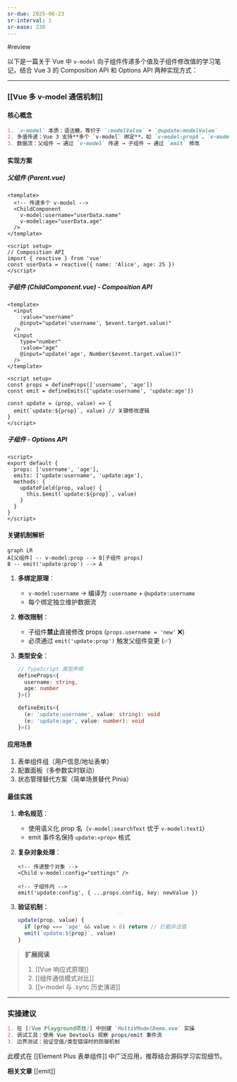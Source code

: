 ```yaml
---
sr-due: 2025-06-23
sr-interval: 1
sr-ease: 230
---
```


#review 

以下是一篇关于 Vue 中 `v-model` 向子组件传递多个值及子组件修改值的学习笔记，结合 Vue 3 的 Composition API 和 Options API 两种实现方式：

---
### [[Vue 多 v-model 通信机制]]
#### **核心概念**
```markdown
1. `v-model` 本质：语法糖，等价于 `:modelValue` + `@update:modelValue`
2. 多值传递：Vue 3 支持**多个 `v-model` 绑定**，如 `v-model:propA`、`v-model:propB`
3. 数据流：父组件 → 通过 `v-model` 传递 → 子组件 → 通过 `emit` 修改
```

#### **实现方案**
##### 父组件 (Parent.vue)
```vue
<template>
  <!-- 传递多个 v-model -->
  <ChildComponent 
    v-model:username="userData.name"
    v-model:age="userData.age"
  />
</template>

<script setup>
// Composition API
import { reactive } from 'vue'
const userData = reactive({ name: 'Alice', age: 25 })
</script>
```

##### 子组件 (ChildComponent.vue) - Composition API
```vue
<template>
  <input 
    :value="username" 
    @input="update('username', $event.target.value)"
  />
  <input 
    type="number" 
    :value="age" 
    @input="update('age', Number($event.target.value))"
  />
</template>

<script setup>
const props = defineProps(['username', 'age'])
const emit = defineEmits(['update:username', 'update:age'])

const update = (prop, value) => {
  emit(`update:${prop}`, value) // 关键修改逻辑
}
</script>
```

##### 子组件 - Options API
```vue
<script>
export default {
  props: ['username', 'age'],
  emits: ['update:username', 'update:age'],
  methods: {
    updateField(prop, value) {
      this.$emit(`update:${prop}`, value)
    }
  }
}
</script>
```

#### **关键机制解析**
```mermaid
graph LR
A[父组件] -- v-model:prop --> B[子组件 props]
B -- emit('update:prop') --> A
```

1. **多绑定原理**：
   - `v-model:username` → 编译为 `:username` + `@update:username`
   - 每个绑定独立维护数据流

2. **修改限制**：
   - 子组件**禁止**直接修改 props (`props.username = 'new'` ❌)
   - 必须通过 `emit('update:prop')` 触发父组件变更 (✅)

3. **类型安全**：
   ```ts
   // TypeScript 类型声明
   defineProps<{ 
     username: string, 
     age: number 
   }>()
   
   defineEmits<{
     (e: 'update:username', value: string): void
     (e: 'update:age', value: number): void
   }>()
   ```

#### **应用场景**
1. 表单组件组（用户信息/地址表单）
2. 配置面板（多参数实时联动）
3. 状态管理替代方案（简单场景替代 Pinia）

#### **最佳实践**
1. **命名规范**：
   - 使用语义化 prop 名（`v-model:searchText` 优于 `v-model:text1`）
   - emit 事件名保持 `update:<prop>` 格式

2. **复杂对象处理**：
   ```vue
   <!-- 传递整个对象 -->
   <Child v-model:config="settings" />
   
   <!-- 子组件内 -->
   emit('update:config', { ...props.config, key: newValue })
   ```

3. **验证机制**：
   ```js
   update(prop, value) {
     if (prop === 'age' && value < 0) return // 拦截非法值
     emit(`update:${prop}`, value)
   }
   ```

> **扩展阅读**  
> 1. [[Vue 响应式原理]]  
> 2. [[组件通信模式对比]]  
> 3. [[v-model 与 .sync 历史演进]]

---
### 实操建议
```markdown
1. 在 [[Vue Playground项目]] 中创建 `MultiVModelDemo.vue` 实操
2. 调试工具：使用 Vue Devtools 观察 props/emit 事件流
3. 边界测试：验证空值/类型错误时的防御机制
```

此模式在 [[Element Plus 表单组件]] 中广泛应用，推荐结合源码学习实现细节。


**相关文章**
[[emit]]